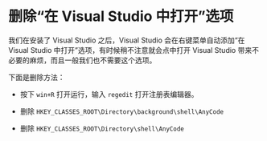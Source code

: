 # 删除“在 Visual Studio 中打开”选项

我们在安装了 Visual Studio 之后，Visual Studio 会在右键菜单自动添加“在 Visual Studio 中打开”选项，有时候稍不注意就会点中打开 Visual Studio 带来不必要的麻烦，而且一般我们也不需要这个选项。

下面是删除方法：

- 按下 `win+R` 打开运行，输入 `regedit` 打开注册表编辑器。  
    
- 删除 `HKEY_CLASSES_ROOT\Directory\background\shell\AnyCode`  
    
- 删除 `HKEY_CLASSES_ROOT\Directory\shell\AnyCode`